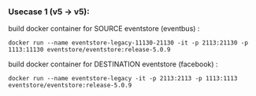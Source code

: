 ### Usecase 1 (v5 -> v5):
build docker container for SOURCE eventstore (eventbus) :

`docker run --name eventstore-legacy-11130-21130 -it -p 2113:21130 -p 1113:11130 eventstore/eventstore:release-5.0.9`

build docker container for DESTINATION eventstore (facebook) :

`docker run --name eventstore-legacy -it -p 2113:2113 -p 1113:1113 eventstore/eventstore:release-5.0.9`

